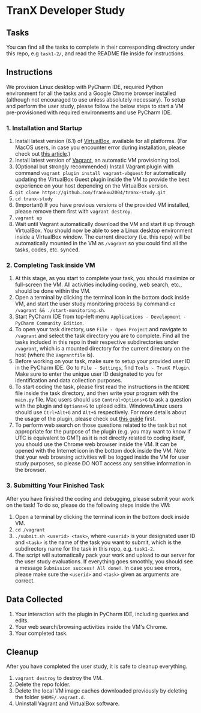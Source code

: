 # TranX Developer Study

## Tasks
You can find all the tasks to complete in their corresponding directory under this repo, e.g `task1-2/`, and read the README file inside for instructions.


## Instructions
We provision Linux desktop with PyCharm IDE, required Python environment for all the tasks and a Google Chrome browser installed (although not encouraged to use unless absolutely necessary).
To setup and perform the user study, please follow the below steps to start a VM pre-provisioned with required environments and use PyCharm IDE.

### 1. Installation and Startup
1. Install latest version (6.1) of [VirtualBox](https://www.virtualbox.org/wiki/Downloads), available for all platforms. (For MacOS users, in case you encounter error during installation, please check out [this article](https://medium.com/@DMeechan/fixing-the-installation-failed-virtualbox-error-on-mac-high-sierra-7c421362b5b5).)
2. Install latest version of [Vagrant](https://www.vagrantup.com/downloads.html), an automatic VM provisioning tool.
3. (Optional but strongly recommended) Install Vagrant plugin with command `vagrant plugin install vagrant-vbguest` for automatically updating the VirtualBox Guest plugin inside the VM to provide the best experience on your host depending on the VirtualBox version.
4. `git clone https://github.com/frankxu2004/tranx-study.git`
5. `cd tranx-study`
6. (Important) If you have previous versions of the provided VM installed, please remove them first with `vagrant destroy`.
6. `vagrant up`
7. Wait until Vagrant automatically download the VM and start it up through VirtualBox. You should now be able to see a Linux desktop environment inside a VirtualBox window. The current directory (i.e. this repo) will be automatically mounted in the VM as `/vagrant` so you could find all the tasks, codes, etc. synced.

### 2. Completing Task inside VM
1. At this stage, as you start to complete your task, you should maximize or full-screen the VM. All activities including coding, web search, etc., should be done within the VM.
2. Open a terminal by clicking the terminal icon in the bottom dock inside VM, and start the user study monitoring process by command `cd /vagrant && ./start-monitoring.sh`.
2. Start PyCharm IDE from top-left menu `Applications - Development - PyCharm Community Edition`.
3. To open your task directory, use `File - Open Project` and navigate to `/vagrant` and select the task directory you are to complete. Find all the tasks included in this repo in their respective subdirectories under `/vagrant`, which is a mounted directory for the current directory on the host (where the `Vagrantfile` is).
4. Before working on your task, make sure to setup your provided user ID in the PyCharm IDE. Go to `File - Settings`, find `Tools - TranX Plugin`. Make sure to enter the unique user ID designated to you for identification and data collection purposes.
5. To start coding the task, please first read the instructions in the `README` file inside the task directory, and then write your program with the `main.py` file. Mac users should use `Control+Options+G` to ask a question with the plugin and `Options+G` to upload edits. Windows/Linux users should use `Ctrl+Alt+G` and `Alt+G` respectively. For more details about the usage of the plugin, please check out [this guide](https://github.com/neulab/tranX-plugin#usage) first.
6. To perform web search on those questions related to the task but not appropriate for the purpose of the plugin (e.g. you may want to know if UTC is equivalent to GMT) as it is not directly related to coding itself, you should use the Chrome web browser inside the VM. It can be opened with the Internet icon in the bottom dock inside the VM. Note that your web browsing activities will be logged inside the VM for user study purposes, so please DO NOT access any sensitive information in the browser.

### 3. Submitting Your Finished Task
After you have finished the coding and debugging, please submit your work on the task! To do so, please do the following steps inside the VM:
1. Open a terminal by clicking the terminal icon in the bottom dock inside VM.
2. `cd /vagrant`
3. `./submit.sh <userid> <task>`, where `<userid>` is your designated user ID and `<task>` is the name of the task you want to submit, which is the subdirectory name for the task in this repo, e.g. `task1-2`.
4. The script will automatically pack your work and upload to our server for the user study evaluations. If everything goes smoothly, you should see a message `Submission success! All done!`. In case you see errors, please make sure the `<userid>` and `<task>` given as arguments are correct.


## Data Collected
1. Your interaction with the plugin in PyCharm IDE, including queries and edits.
2. Your web search/browsing activities inside the VM's Chrome.
3. Your completed task.


## Cleanup
After you have completed the user study, it is safe to cleanup everything.
1. `vagrant destroy` to destroy the VM.
2. Delete the repo folder.
3. Delete the local VM image caches downloaded previously by deleting the folder `$HOME/.vagrant.d`.
4. Uninstall Vagrant and VirtualBox software.
